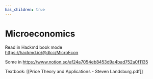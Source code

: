 ```yaml
---
has_children: true
---
```

# Microeconomics

Read in Hackmd book mode  
<https://hackmd.io/@dlcc/MicroEcon>

Some in <https://www.notion.so/af24a7054eb8453d9a4bad752a0f1135>

Textbook: [[Price Theory and Applications - Steven Landsburg.pdf]]

